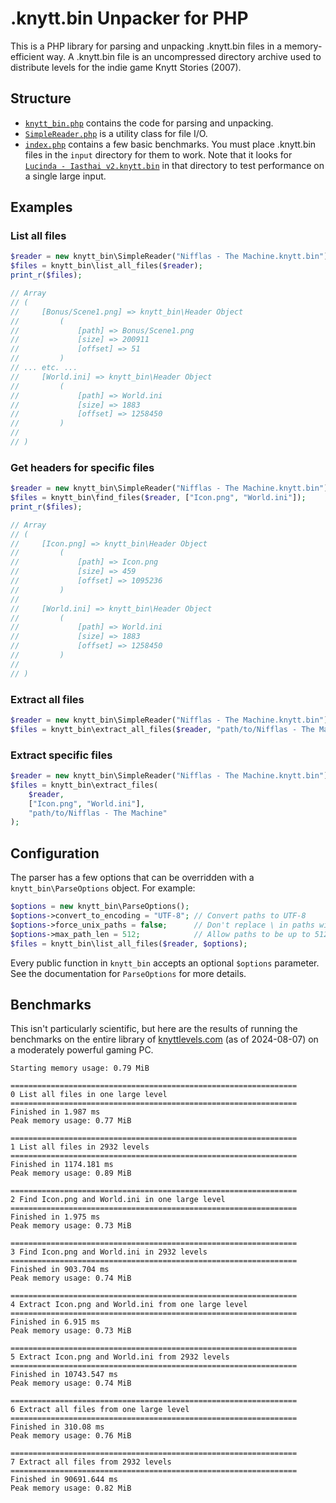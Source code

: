 # .knytt.bin Unpacker for PHP

This is a PHP library for parsing and unpacking .knytt.bin files in a memory-efficient way. A .knytt.bin file
is an uncompressed directory archive used to distribute levels for the indie game Knytt Stories (2007).

## Structure

- [`knytt_bin.php`](knytt_bin.php) contains the code for parsing and unpacking.
- [`SimpleReader.php`](SimpleReader.php) is a utility class for file I/O.
- [`index.php`](index.php) contains a few basic benchmarks. You must place .knytt.bin files in the `input` directory
  for them to work. Note that it looks for [`Lucinda - Iasthai v2.knytt.bin`](https://knyttlevels.com/levels/Lucinda%20-%20Iasthai%20v2.knytt.bin)
  in that directory to test performance on a single large input.

## Examples

### List all files

```php
$reader = new knytt_bin\SimpleReader("Nifflas - The Machine.knytt.bin");
$files = knytt_bin\list_all_files($reader);
print_r($files);

// Array
// (
//     [Bonus/Scene1.png] => knytt_bin\Header Object
//         (
//             [path] => Bonus/Scene1.png
//             [size] => 200911
//             [offset] => 51
//         )
// ... etc. ...
//     [World.ini] => knytt_bin\Header Object
//         (
//             [path] => World.ini
//             [size] => 1883
//             [offset] => 1258450
//         )
//
// )
```

### Get headers for specific files

```php
$reader = new knytt_bin\SimpleReader("Nifflas - The Machine.knytt.bin");
$files = knytt_bin\find_files($reader, ["Icon.png", "World.ini"]);
print_r($files);

// Array
// (
//     [Icon.png] => knytt_bin\Header Object
//         (
//             [path] => Icon.png
//             [size] => 459
//             [offset] => 1095236
//         )
//
//     [World.ini] => knytt_bin\Header Object
//         (
//             [path] => World.ini
//             [size] => 1883
//             [offset] => 1258450
//         )
//
// )
```

### Extract all files

```php
$reader = new knytt_bin\SimpleReader("Nifflas - The Machine.knytt.bin");
$files = knytt_bin\extract_all_files($reader, "path/to/Nifflas - The Machine");
```

### Extract specific files

```php
$reader = new knytt_bin\SimpleReader("Nifflas - The Machine.knytt.bin");
$files = knytt_bin\extract_files(
    $reader,
    ["Icon.png", "World.ini"],
    "path/to/Nifflas - The Machine"
);
```

## Configuration

The parser has a few options that can be overridden with a `knytt_bin\ParseOptions` object. For example:

```php
$options = new knytt_bin\ParseOptions();
$options->convert_to_encoding = "UTF-8"; // Convert paths to UTF-8
$options->force_unix_paths = false;      // Don't replace \ in paths with /
$options->max_path_len = 512;            // Allow paths to be up to 512 bytes
$files = knytt_bin\list_all_files($reader, $options);
```

Every public function in `knytt_bin` accepts an optional `$options` parameter. See the documentation for
`ParseOptions` for more details.

## Benchmarks

This isn't particularly scientific, but here are the results of running the benchmarks on the entire library
of [knyttlevels.com](https://knyttlevels.com) (as of 2024-08-07) on a moderately powerful gaming PC.

```
Starting memory usage: 0.79 MiB

================================================================
0 List all files in one large level
================================================================
Finished in 1.987 ms
Peak memory usage: 0.77 MiB

================================================================
1 List all files in 2932 levels
================================================================
Finished in 1174.181 ms
Peak memory usage: 0.89 MiB

================================================================
2 Find Icon.png and World.ini in one large level
================================================================
Finished in 1.975 ms
Peak memory usage: 0.73 MiB

================================================================
3 Find Icon.png and World.ini in 2932 levels
================================================================
Finished in 903.704 ms
Peak memory usage: 0.74 MiB

================================================================
4 Extract Icon.png and World.ini from one large level
================================================================
Finished in 6.915 ms
Peak memory usage: 0.73 MiB

================================================================
5 Extract Icon.png and World.ini from 2932 levels
================================================================
Finished in 10743.547 ms
Peak memory usage: 0.74 MiB

================================================================
6 Extract all files from one large level
================================================================
Finished in 310.08 ms
Peak memory usage: 0.76 MiB

================================================================
7 Extract all files from 2932 levels
================================================================
Finished in 90691.644 ms
Peak memory usage: 0.82 MiB
```